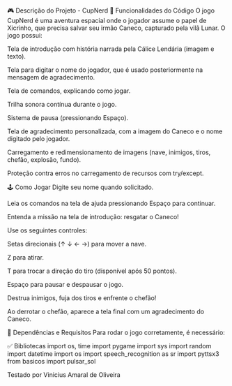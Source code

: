 🎮 Descrição do Projeto - CupNerd
📌 Funcionalidades do Código
O jogo CupNerd é uma aventura espacial onde o jogador assume o papel de Xicrinho, que precisa salvar seu irmão Caneco, capturado pela vilã Lunar. O jogo possui:

Tela de introdução com história narrada pela Cálice Lendária (imagem e texto).

Tela para digitar o nome do jogador, que é usado posteriormente na mensagem de agradecimento.

Tela de comandos, explicando como jogar.

Trilha sonora contínua durante o jogo.

Sistema de pausa (pressionando Espaço).

Tela de agradecimento personalizada, com a imagem do Caneco e o nome digitado pelo jogador.

Carregamento e redimensionamento de imagens (nave, inimigos, tiros, chefão, explosão, fundo).

Proteção contra erros no carregamento de recursos com try/except.

🕹️ Como Jogar
Digite seu nome quando solicitado.

Leia os comandos na tela de ajuda pressionando Espaço para continuar.

Entenda a missão na tela de introdução: resgatar o Caneco!

Use os seguintes controles:

Setas direcionais (↑ ↓ ← →) para mover a nave.

Z para atirar.

T para trocar a direção do tiro (disponível após 50 pontos).

Espaço para pausar e despausar o jogo.

Destrua inimigos, fuja dos tiros e enfrente o chefão!

Ao derrotar o chefão, aparece a tela final com um agradecimento do Caneco.

🧰 Dependências e Requisitos
Para rodar o jogo corretamente, é necessário:

✅ Bibliotecas
import os, time
import pygame
import sys
import random
import datetime
import os
import speech_recognition as sr
import pyttsx3
from basicos import pulsar_sol


Testado por Vinicius Amaral de Oliveira

